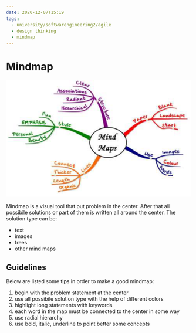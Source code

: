 ```yaml
---
date: 2020-12-07T15:19
tags:
  - university/softwarengineering2/agile
  - design thinking
  - mindmap
---
```


# Mindmap

![Mindmap](./static/mindmap.png)

Mindmap is a visual tool that put problem in the center. After that all possibile solutions or part of them is written all around the center. The solution type can be:

* text
* images
* trees
* other mind maps

## Guidelines
Below are listed some tips in order to make a good mindmap:

1. begin with the problem statement at the center
2. use all possibile solution type with the help of different colors
3. highlight long statements with keywords
4. each word in the map must be connected to the center in some way
5. use radial hierarchy
6. use bold, italic, underline to point better some concepts
